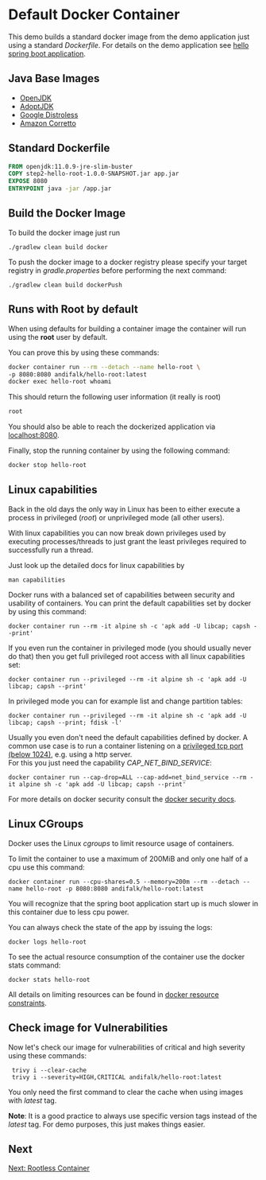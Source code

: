 # Default Docker Container

This demo builds a standard docker image from the demo application just using a standard _Dockerfile_.
For details on the demo application see [hello spring boot application](../step1-hello-spring-boot).

## Java Base Images

* [OpenJDK](https://hub.docker.com/_/openjdk)
* [AdoptJDK](https://hub.docker.com/_/adoptopenjdk)
* [Google Distroless](https://github.com/GoogleContainerTools/distroless)
* [Amazon Corretto](https://hub.docker.com/_/amazoncorretto)

## Standard Dockerfile

```dockerfile
FROM openjdk:11.0.9-jre-slim-buster
COPY step2-hello-root-1.0.0-SNAPSHOT.jar app.jar
EXPOSE 8080
ENTRYPOINT java -jar /app.jar
```

## Build the Docker Image

To build the docker image just run

```shell
./gradlew clean build docker
```

To push the docker image to a docker registry please specify your target registry
in _gradle.properties_ before performing the next command:

```shell
./gradlew clean build dockerPush
```

## Runs with Root by default

When using defaults for building a container image the container will run using
the __root__ user by default.

You can prove this by using these commands:

```bash
docker container run --rm --detach --name hello-root \
-p 8080:8080 andifalk/hello-root:latest
docker exec hello-root whoami
```

This should return the following user information (it really is root)

```bash
root
```

You should also be able to reach the dockerized application via [localhost:8080](http://localhost:8080).

Finally, stop the running container by using the following command:

```bash
docker stop hello-root
```

## Linux capabilities

Back in the old days the only way in Linux has been to either execute a process in privileged (_root_) or unprivileged mode (all other users).
 
With linux capabilities you can now break down privileges used by executing processes/threads to just grant the least
privileges required to successfully run a thread.

Just look up the detailed docs for linux capabilities by

```shell
man capabilities
```

Docker runs with a balanced set of capabilities between security and usability of containers.
You can print the default capabilities set by docker by using this command:

```shell
docker container run --rm -it alpine sh -c 'apk add -U libcap; capsh --print'
```

If you even run the container in privileged mode (you should usually never do that)
then you get full privileged root access with all linux capabilities set:

```shell
docker container run --privileged --rm -it alpine sh -c 'apk add -U libcap; capsh --print'
```

In privileged mode you can for example list and change partition tables:

```shell
docker container run --privileged --rm -it alpine sh -c 'apk add -U libcap; capsh --print; fdisk -l'
```

Usually you even don't need the default capabilities defined by docker.
A common use case is to run a container listening on a [privileged tcp port (below 1024)](https://www.w3.org/Daemon/User/Installation/PrivilegedPorts.html), 
e.g. using a http server.  
For this you just need the capability _CAP_NET_BIND_SERVICE_:

```shell
docker container run --cap-drop=ALL --cap-add=net_bind_service --rm -it alpine sh -c 'apk add -U libcap; capsh --print'
```

For more details on docker security consult the [docker security docs](https://docs.docker.com/engine/security/security).

## Linux CGroups

Docker uses the Linux _cgroups_ to limit resource usage of containers.

To limit the container to use a maximum of 200MiB and only one half of a cpu use this command:

```shell
docker container run --cpu-shares=0.5 --memory=200m --rm --detach --name hello-root -p 8080:8080 andifalk/hello-root:latest
```

You will recognize that the spring boot application start up is much slower in this container due to less cpu power.

You can always check the state of the app by issuing the logs:

```shell
docker logs hello-root
```

To see the actual resource consumption of the container use the docker stats command:

```shell
docker stats hello-root
```

All details on limiting resources can be found in [docker resource constraints](https://docs.docker.com/config/containers/resource_constraints).

## Check image for Vulnerabilities

Now let's check our image for vulnerabilities of critical and high severity using these commands:

```shell
 trivy i --clear-cache
 trivy i --severity=HIGH,CRITICAL andifalk/hello-root:latest
```

You only need the first command to clear the cache when using images with _latest_ tag. 

__Note__: It is a good practice to always use specific version tags instead of the _latest_ tag. For demo purposes, this just makes things easier.

## Next

[Next: Rootless Container](../step3-hello-rootless)
